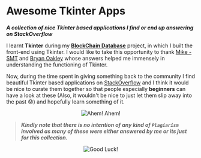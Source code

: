 # Awesome Tkinter Apps
***A collection of nice Tkinter based applications I find or end up answering on StackOverflow***

I learnt **Tkinter** during my [**BlockChain Database**](https://github.com/Miraj50/Blockchain-Database) project, in which I built the front-end using Tkinter. I would like to take this opportunity to thank [Mike - SMT](https://stackoverflow.com/users/7475225/mike-smt) and [Bryan Oakley](https://stackoverflow.com/users/7432/bryan-oakley) whose answers helped me immensely in understanding the functioning of Tkinter.

Now, during the time spent in giving something back to the community I find beautiful Tkinter based applications on [StackOverflow](https://stackoverflow.com/questions/tagged/tkinter) and I think it would be nice to curate them together so that people especially **beginners** can have a look at these (Also, it wouldn't be nice to just let them slip away into the past :worried:) and hopefully learn something of it.

<p align='center'>
    <img src='https://media1.tenor.com/images/c9168e2fcc4852ef08e3683aefe56285/tenor.gif' alt='Ahem! Ahem!'>
</p>

>***Kindly note that there is no intention of any kind of `Plagiarism` involved as many of these were either answered by me or its just for this collection.***

<p align='center'>
    <img src='https://media.tenor.com/images/95035dba7014c6e5ee6594e3c05be55a/tenor.gif' alt='Good Luck!'>
</p>
